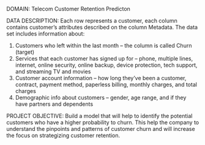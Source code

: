 DOMAIN: Telecom Customer Retention Predicton

DATA DESCRIPTION:
 Each row represents a customer, each column contains customer’s attributes described on the column
Metadata. The data set includes information about:

1. Customers who left within the last month – the column is called Churn (target)
2. Services that each customer has signed up for – phone, multiple lines, internet, online security, online backup, device
protection, tech support, and streaming TV and movies
3. Customer account information – how long they’ve been a customer, contract, payment method, paperless billing, monthly charges, and total charges
4. Demographic info about customers – gender, age range, and if they have partners and dependents

PROJECT OBJECTIVE: Build a model that will help to identify the potential customers who have a higher probability to churn. This help the company to understand the pinpoints and patterns of customer churn and will increase the focus on strategizing
customer retention.
